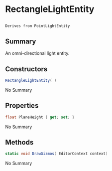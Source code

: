 # RectangleLightEntity

## 
```c#
Derives from PointLightEntity
```

## Summary

An omni-directional light entity.
## Constructors

```c#
RectangleLightEntity( ) 
```
No Summary
## Properties

```c#
float PlaneHeight { get; set; } 
```
No Summary
## Methods

```c#
static void DrawGizmos( EditorContext context) 
```
No Summary
